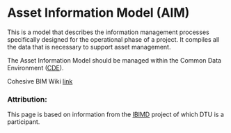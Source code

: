 # Asset Information Model (AIM)​
This is a model that describes the information management processes specifically designed for the operational phase of a project. It compiles all the data that is necessary to support asset management.

The Asset Information Model should be managed within the Common Data Environment ([CDE]). 


Cohesive BIM Wiki [link](https://www.designingbuildings.co.uk/wiki/Asset_information_requirements_AIR)

### Attribution:
This page is based on information from the [IBIMD](https://www.ct.upt.ro/IBIMD/) project of which DTU is a participant.

[CDE]: /Concepts/CDE
